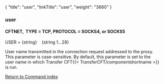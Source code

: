 {
    "title": "user",
    "linkTitle": "user",
    "weight": "3660"
}<span id="user"></span>

### user

#### CFTNET,  TYPE = TCP, PROTOCOL = SOCKS4, or SOCKS5

USER = {string}    {string
1...28}

User name transmitted in the connection request addressed to the proxy.
This parameter is case-sensitive. By default, this parameter is set to
the user name in which Transfer CFT{{< TransferCFT/componentshortname  >}} is run.

[Return to Command index](../../)
